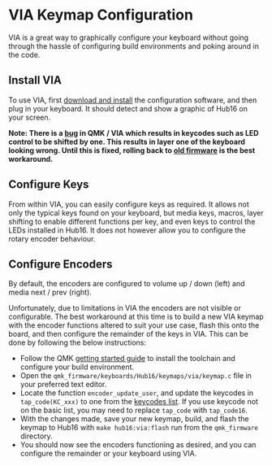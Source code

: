 # VIA Keymap Configuration

VIA is a great way to graphically configure your keyboard without going through the hassle of configuring build environments and poking around in the code.

## Install VIA

To use VIA, first [download and install](https://caniusevia.com/) the configuration software, and then plug in your keyboard. It should detect and show a graphic of Hub16 on your screen.

**Note: There is a [bug](https://github.com/qmk/qmk_firmware/issues/11157) in QMK / VIA which results in keycodes such as LED control to be shifted by one. This results in layer one of the keyboard looking wrong. Until this is fixed, rolling back to [old firmware](../Firmware/binaries/hub16_via_old.hex) is the best workaround.**

## Configure Keys

From within VIA, you can easily configure keys as required. It allows not only the typical keys found on your keyboard, but media keys, macros, layer shifting to enable different functions per key, and even keys to control the LEDs installed in Hub16. It does not however allow you to configure the rotary encoder behaviour.

## Configure Encoders

By default, the encoders are configured to volume up / down (left) and media next / prev (right).

Unfortunately, due to limitations in VIA the encoders are not visible or configurable. The best workaround at this time is to build a new VIA keymap with the encoder functions altered to suit your use case, flash this onto the board, and then configure the remainder of the keys in VIA. This can be done by following the below instructions:

- Follow the QMK [getting started guide](https://docs.qmk.fm/#/newbs_getting_started) to install the toolchain and configure your build environment.
- Open the `qmk_firmware/keyboards/Hub16/keymaps/via/keymap.c` file in your preferred text editor.
- Locate the function `encoder_update_user`, and update the keycodes in `tap_code(KC_xxx)` to one from the [keycodes list](https://docs.qmk.fm/#/keycodes?id=basic-keycodes). If you use keycode not on the basic list, you may need to replace `tap_code` with `tap_code16`.
- With the changes made, save your new keymap, build, and flash the keymap to Hub16 with `make hub16:via:flash` run from the `qmk_firmware` directory.
- You should now see the encoders functioning as desired, and you can configure the remainder or your keyboard using VIA.

